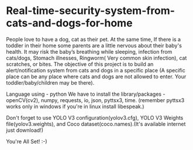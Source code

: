 # Real-time-security-system-from-cats-and-dogs-for-home
People love to have a dog, cat as their pet. At the same time, If there is a toddler in their home some parents are a little nervous about their baby's health. It may risk the baby’s breathing while sleeping, infection from cats/dogs, Stomach illnesses, Ringworm( Very common skin infection), cat scratches, or bites. The objective of this project is to build an alert/notification system from cats and dogs in a specific place (A specific place can be any place where cats and dogs are not allowed to enter. Your toddler/baby/children may be there).


Language using - python
We have to install the library/packages - openCV(cv2), numpy, requests, io, json, pyttsx3, time. (remember pyttsx3 works only in windows if you're in linux install libespeak.)

Don't forget to use YOLO V3 configuration(yolov3.cfg), YOLO V3 Weights file(yolov3.weights), and Coco dataset(coco.names).(It's available internet just download!)


You're All Set! :-)

